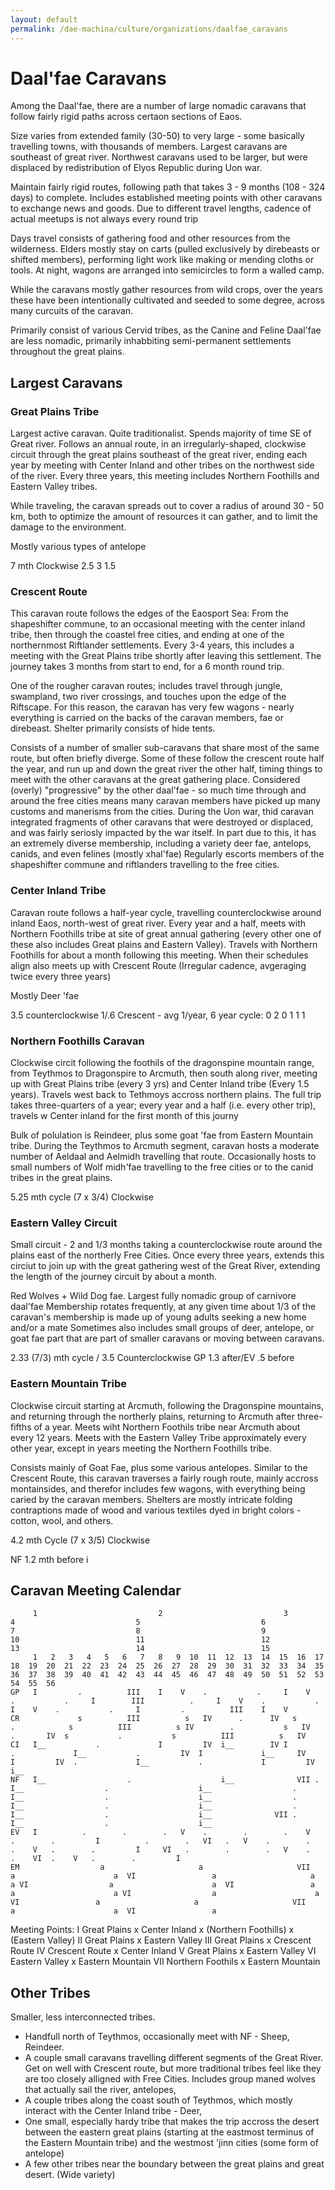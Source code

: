 ```yaml
---
layout: default
permalink: /dae-machina/culture/organizations/daalfae_caravans
---
```


# Daal'fae Caravans
Among the Daal'fae, there are a number of large nomadic caravans that follow fairly rigid paths across certaon sections of Eaos.

Size varies from extended family (30-50) to very large - some basically travelling towns, with thousands of members.
Largest caravans are southeast of great river. Northwest caravans used to be larger, but were displaced by redistribution of Elyos Republic during Uon war.

Maintain fairly rigid routes, following path that takes 3 - 9 months (108 - 324 days) to complete.
Includes established meeting points with other caravans to exchange news and goods. 
Due to different travel lengths, cadence of actual meetups is not always every round trip


Days travel consists of gathering food and other resources from the wilderness.
Elders mostly stay on carts (pulled exclusively by direbeasts or shifted members), performing light work like making or mending cloths or tools.
At night, wagons are arranged into semicircles to form a walled camp. 

While the caravans mostly gather resources from wild crops, over the years these have been intentionally cultivated and seeded to some degree, across many curcuits of the caravan.


Primarily consist of various Cervid tribes, as the Canine and Feline Daal'fae are less nomadic, primarily inhabbiting semi-permanent settlements throughout the great plains.

## Largest Caravans

### Great Plains Tribe
Largest active caravan. Quite traditionalist. Spends majority of time SE of Great river.
Follows an annual route, in an irregularly-shaped, clockwise circuit through the great plains southeast of the great river, ending each year by meeting with Center Inland and other tribes on the northwest side of the river. 
Every three years, this meeting includes Northern Foothills and Eastern Valley tribes.

While traveling, the caravan spreads out to cover a radius of around 30 - 50 km, both to optimize the amount of resources it can gather, and to limit the damage to the environment.

Mostly various types of antelope

7 mth
Clockwise
2.5 3 1.5 

### Crescent Route

This caravan route follows the edges of the Eaosport Sea: From the shapeshifter commune, to an occasional meeting with the center inland tribe, then through the coastel free cities, and ending at one of the northernmost Riftlander settlements.
Every 3-4 years, this includes a meeting with the Great Plains tribe shortly after leaving this settlement.
The journey takes 3 months from start to end, for a 6 month round trip.

One of the rougher caravan routes; includes travel through jungle, swampland, two river crossings, and touches upon the edge of the Riftscape. For this reason, the caravan has very few wagons - nearly everything is carried on
the backs of the caravan members, fae or direbeast. Shelter primarily consists of hide tents.

Consists of a number of smaller sub-caravans that share most of the same route, but often briefly diverge.
Some of these follow the crescent route half the year, and run up and down the great river the other half, timing things to meet with the other caravans at the great gathering place.
Considered (overly) "progressive" by the other daal'fae - so much time through and around the free cities means many caravan members have picked up many customs and manerisms from the cities.
During the Uon war, thid caravan integrated fragments of other caravans that were destroyed or displaced, and was fairly seriosly impacted by the war itself.
In part due to this, it has an extremely diverse membership, including a variety deer fae, antelops, canids, and even felines (mostly xhal'fae)
Regularly escorts members of the shapeshifter commune and riftlanders travelling to the free cities.

### Center Inland Tribe
Caravan route follows a half-year cycle, travelling counterclockwise around inland Eaos, north-west of great river.
Every year and a half, meets with Northern Foothills tribe at site of great annual gathering (every other one of these also includes Great plains and Eastern Valley). 
Travels with Northern Foothills for about a month following this meeting.
When their schedules align also meets up with Crescent Route (Irregular cadence, avgeraging twice every three years)

Mostly Deer 'fae

3.5
counterclockwise
1/.6
Crescent - avg 1/year, 6 year cycle: 0 2 0 1 1 1

### Northern Foothills Caravan
Clockwise circit following the foothils of the dragonspine mountain range, from Teythmos to Dragonspire to Arcmuth, then south along river, meeting up with Great Plains tribe (every 3 yrs) and Center Inland tribe (Every 1.5 years). 
Travels west back to Tethmoys accross northern plains. The full trip takes three-quarters of a year; every year and a half (i.e. every other trip), travels w Center inland for the first month of this journy

Bulk of polulation is Reindeer, plus some goat 'fae from Eastern Mountain tribe.
During the Teythmos to Arcmuth segment, caravan hosts a moderate number of Aeldaal and Aelmidh travelling that route.
Occasionally hosts to small numbers of Wolf midh'fae travelling to the free cities or to the canid tribes in the great plains. 

5.25 mth cycle (7 x 3/4)
Clockwise

### Eastern Valley Circuit

Small circuit - 2 and 1/3 months taking a counterclockwise route around the plains east of the northerly Free Cities.
Once every three years, extends this circiut to join up with the great gathering west of the Great River, extending the length of the journey circuit by about a month.

Red Wolves + Wild Dog fae.
Largest fully nomadic group of carnivore daal'fae
Membership rotates frequently, at any given time about 1/3 of the caravan's membership is made up of young adults seeking a new home and/or a mate 
Sometimes also includes small groups of deer, antelope, or goat fae part that are part of smaller caravans or moving between caravans.

2.33 (7/3) mth cycle / 3.5
Counterclockwise
GP 1.3 after/EV .5 before

### Eastern Mountain Tribe

Clockwise circuit starting at Arcmuth, following the Dragonspine mountains, and returning through the northerly plains, returning to Arcmuth after three-fifths of a year.
Meets wiht Northern Foothils tribe near Arcmuth about every 12 years.
Meets with the Eastern Valley Tribe approximately every other year, except in years meeting the Northern Foothills tribe.

Consists mainly of Goat Fae, plus some various antelopes.
Similar to the Crescent Route, this caravan traverses a fairly rough route, mainly accross montainsides, and therefor includes few wagons, with everything being caried by the caravan members.
Shelters are mostly intricate folding contraptions made of wood and various textiles dyed in bright colors - cotton, wool, and others.

4.2 mth Cycle (7 x 3/5)
Clockwise

NF 1.2 mth before i

## Caravan Meeting Calendar

```
     1                           2                           3                           4                           5                           6                           7                           8                           9                          10                          11                          12                          13                          14                          15
     1   2   3   4   5   6   7   8   9  10  11  12  13  14  15  16  17  18  19  20  21  22  23  24  25  26  27  28  29  30  31  32  33  34  35  36  37  38  39  40  41  42  43  44  45  46  47  48  49  50  51  52  53  54  55  56
GP   I         .          III    I    V    .           .     I    V    .           .     I        III          .     I    V    .           .     I    V    .           .     I         .          III    I    V
CR             s          III          s   IV      .      IV   s          .            s          III          s IV        .           s   IV      .       IV  s           .           s          III          s   IV
CI   I__           .             I         IV  i__        IV I             .             I__           .         IV  I             i__     IV    I         IV  .             I__           .             I         IV  i__
NF   I__                  .                    i__              VII .                    I__                  .                    i__                  .                    I__                  .                    i__                  .                    I__                  .                    i__                  .                    I__                  .                    i__              VII .                    I__                  .                    i__
EV   I          .        .        .   V    .        .        .    V   .        .         I          .        .   VI   .   V    .        .        .    V   .        .         I     VI   .        .        .   V    .        .    VI  .    V   .        .         I      
EM                  a                     a                     VII                    a                      a  VI                 a                     a                      a VI                  a                      a  VI                 a                     a                      a VI                  a                      a  VI                 a                     a                     VII                    a                      a  VI                 a
```

Meeting Points:
I   Great Plains x Center Inland x (Northern Foothills) x (Eastern Valley)
II  Great Plains x Eastern Valley
III Great Plains x Crescent Route
IV  Crescent Route x Center Inland
V   Great Plains x Eastern Valley
VI Eastern Valley x Eastern Mountain
VII Northern Foothils x Eastern Mountain


## Other Tribes

Smaller, less interconnected tribes.
- Handfull north of Teythmos, occasionally meet with NF - Sheep, Reindeer.
- A couple small caravans travelling different segments of the Great River. Get on well with Crescent route, but more traditional tribes feel like they are too closely alligned with Free Cities.
  Includes group maned wolves that actually sail the river, antelopes, 
- A couple tribes along the coast south of Teythmos, which mostly interact with the Center Inland tribe - Deer, 
- One small, especially hardy tribe that makes the trip accross the desert between the eastern great plains (starting at the eastmost terminus of the Eastern Mountain tribe) and the westmost 'jinn cities (some form of antelope)
- A few other tribes near the boundary between the great plains and great desert. (Wide variety)